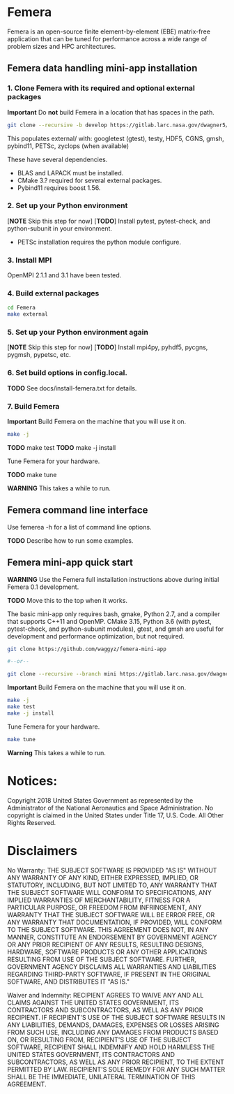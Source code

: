 # Femera

Femera is an open-source finite element-by-element (EBE) matrix-free
application that can be tuned for performance across a wide range of problem
sizes and HPC architectures.


## Femera data handling mini-app installation



### 1. Clone Femera with its required and optional external packages

**Important** Do **not** build Femera in a location that has spaces in the path.

```bash
git clone --recursive -b develop https://gitlab.larc.nasa.gov/dwagner5/Femera
```

This populates external/ with:
googletest (gtest), testy, HDF5, CGNS, gmsh, pybind11, PETSc,
zyclops (when available)

These have several dependencies.

* BLAS and LAPACK must be installed.
* CMake 3.? required for several external packages.
* Pybind11 requires boost 1.56.

### 2. Set up your Python environment

[**NOTE** Skip this step for now]
[**TODO**] Install pytest, pytest-check, and python-subunit in your environment.

 * PETSc installation requires the python module configure.

### 3. Install MPI

OpenMPI 2.1.1 and 3.1 have been tested.

### 4. Build external packages

```bash
cd Femera
make external
```

### 5. Set up your Python environment again

[**NOTE** Skip this step for now]
[**TODO**] Install mpi4py, pyhdf5, pycgns, pygmsh, pypetsc, etc.

### 6. Set build options in config.local.

**TODO** See docs/install-femera.txt for details.

### 7. Build Femera

**Important** Build Femera on the machine that you will use it on.
```bash
make -j
```
**TODO** make test
**TODO** make -j install

Tune Femera for your hardware.

**TODO** make tune

**WARNING** This takes a while to run.

## Femera command line interface

Use femerea -h for a list of command line options.


**TODO** Describe how to run some examples.



## Femera mini-app quick start

**WARNING** Use the Femera full installation instructions above during initial
Femera 0.1 development.

**TODO** Move this to the top when it works.

The basic mini-app only requires bash, gmake, Python 2.7,
and a compiler that supports C++11 and OpenMP.
CMake 3.15, Python 3.6 (with pytest, pytest-check, and python-subunit
modules), gtest, and gmsh are useful for development and performance
optimization, but not required.

```bash
git clone https://github.com/waggyz/femera-mini-app

#--or--

git clone --recursive --branch mini https://gitlab.larc.nasa.gov/dwagner5/Femera
```

**Important** Build Femera on the machine that you will use it on.

```bash
make -j
make test
make -j install
```

Tune Femera for your hardware.
```bash
make tune
```
**Warning** This takes a while to run.
# Notices:
Copyright 2018 United States Government as represented by the Administrator of
the National Aeronautics and Space Administration. No copyright is claimed in
the United States under Title 17, U.S. Code. All Other Rights Reserved.

# Disclaimers
No Warranty: THE SUBJECT SOFTWARE IS PROVIDED "AS IS" WITHOUT ANY WARRANTY OF
ANY KIND, EITHER EXPRESSED, IMPLIED, OR STATUTORY, INCLUDING, BUT NOT LIMITED
TO, ANY WARRANTY THAT THE SUBJECT SOFTWARE WILL CONFORM TO SPECIFICATIONS, ANY
IMPLIED WARRANTIES OF MERCHANTABILITY, FITNESS FOR A PARTICULAR PURPOSE, OR
FREEDOM FROM INFRINGEMENT, ANY WARRANTY THAT THE SUBJECT SOFTWARE WILL BE ERROR
FREE, OR ANY WARRANTY THAT DOCUMENTATION, IF PROVIDED, WILL CONFORM TO THE
SUBJECT SOFTWARE. THIS AGREEMENT DOES NOT, IN ANY MANNER, CONSTITUTE AN
ENDORSEMENT BY GOVERNMENT AGENCY OR ANY PRIOR RECIPIENT OF ANY RESULTS,
RESULTING DESIGNS, HARDWARE, SOFTWARE PRODUCTS OR ANY OTHER APPLICATIONS
RESULTING FROM USE OF THE SUBJECT SOFTWARE.  FURTHER, GOVERNMENT AGENCY
DISCLAIMS ALL WARRANTIES AND LIABILITIES REGARDING THIRD-PARTY SOFTWARE, IF
PRESENT IN THE ORIGINAL SOFTWARE, AND DISTRIBUTES IT "AS IS."

Waiver and Indemnity:  RECIPIENT AGREES TO WAIVE ANY AND ALL CLAIMS AGAINST THE
UNITED STATES GOVERNMENT, ITS CONTRACTORS AND SUBCONTRACTORS, AS WELL AS ANY
PRIOR RECIPIENT.  IF RECIPIENT'S USE OF THE SUBJECT SOFTWARE RESULTS IN ANY
LIABILITIES, DEMANDS, DAMAGES, EXPENSES OR LOSSES ARISING FROM SUCH USE,
INCLUDING ANY DAMAGES FROM PRODUCTS BASED ON, OR RESULTING FROM, RECIPIENT'S USE
OF THE SUBJECT SOFTWARE, RECIPIENT SHALL INDEMNIFY AND HOLD HARMLESS THE UNITED
STATES GOVERNMENT, ITS CONTRACTORS AND SUBCONTRACTORS, AS WELL AS ANY PRIOR
RECIPIENT, TO THE EXTENT PERMITTED BY LAW.  RECIPIENT'S SOLE REMEDY FOR ANY SUCH
MATTER SHALL BE THE IMMEDIATE, UNILATERAL TERMINATION OF THIS AGREEMENT.
